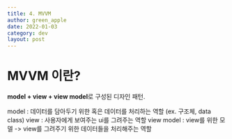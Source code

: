 ```yaml
---
title: 4. MVVM
author: green_apple
date: 2022-01-03
category: dev
layout: post
---
```



# MVVM 이란?

**model + view + view model**로 구성된 디자인 패턴.

model : 데이터를 담아두기 위한 혹은 데이터를 처리하는 역할 (ex. 구조체, data class)
view : 사용자에게 보여주는 ui를 그려주는 역할
view model : view를 위한 모델 -> view를 그려주기 위한 데이터들을 처리해주는 역할



